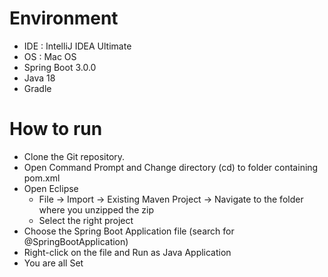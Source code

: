 # Environment
- IDE : IntelliJ IDEA Ultimate
- OS : Mac OS
- Spring Boot 3.0.0
- Java 18
- Gradle

# How to run
- Clone the Git repository.
- Open Command Prompt and Change directory (cd) to folder containing pom.xml
- Open Eclipse
  - File -> Import -> Existing Maven Project -> Navigate to the folder where you unzipped the zip
  - Select the right project
- Choose the Spring Boot Application file (search for @SpringBootApplication)
- Right-click on the file and Run as Java Application
- You are all Set
